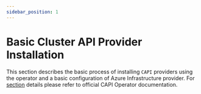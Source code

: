 ```yaml
---
sidebar_position: 1
---
```


# Basic Cluster API Provider Installation

This section describes the basic process of installing `CAPI` providers using the operator and a basic configuration of Azure Infrastructure provider. For [section](https://cluster-api-operator.sigs.k8s.io/03_topics/03_basic-cluster-api-provider-installation/#basic-cluster-api-provider-installation) details please refer to official CAPI Operator documentation.
